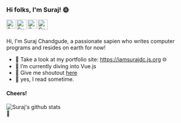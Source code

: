 ### Hi folks, I'm Suraj! :sun_with_face:


<a href="https://in.linkedin.com/in/surajdc">
    <img align="left" alt="Suraj Chandgude | Linkedin" width="24px" src="https://github.com/TheDudeThatCode/TheDudeThatCode/blob/master/Assets/Linkedin.svg" />
  </a>
  <a href="https://twitter.com/iamsurajdc">
    <img align="left" alt="Suraj Chandgude | Twitter" width="26px" src="https://github.com/TheDudeThatCode/TheDudeThatCode/blob/master/Assets/Twitter.svg" />
  </a>
  <a href="https://www.instagram.com/curiousneuron/">
    <img align="left" alt="Suraj Chandgude | Instagram" width="24px" src="https://github.com/TheDudeThatCode/TheDudeThatCode/blob/master/Assets/Instagram.svg" />
  </a>
  <a href="mailto:surajchandgude0304@gmail.com">
    <img align="left" alt="Suraj Chandgude | Gmail" width="26px" src="https://github.com/TheDudeThatCode/TheDudeThatCode/blob/master/Assets/Gmail.svg" />
  </a>
<br />
<br />

Hi, I'm Suraj Chandgude, a passionate sapien who writes computer programs and resides on earth for now!

- :100: Take a look at my portfolio site: https://iamsurajdc.js.org :globe_with_meridians:
- 🌱 I’m currently diving into Vue.js
- 💬 Give me shoutout [here](https://twitter.com/iamsurajdc)
- :page_facing_up: yes, I read sometime.

#### Cheers!
 
![Suraj's github stats](https://github-readme-stats.vercel.app/api?username=iamsurajdc&show_icons=true&theme=radical&hide_border=true)
</br>
🌻
